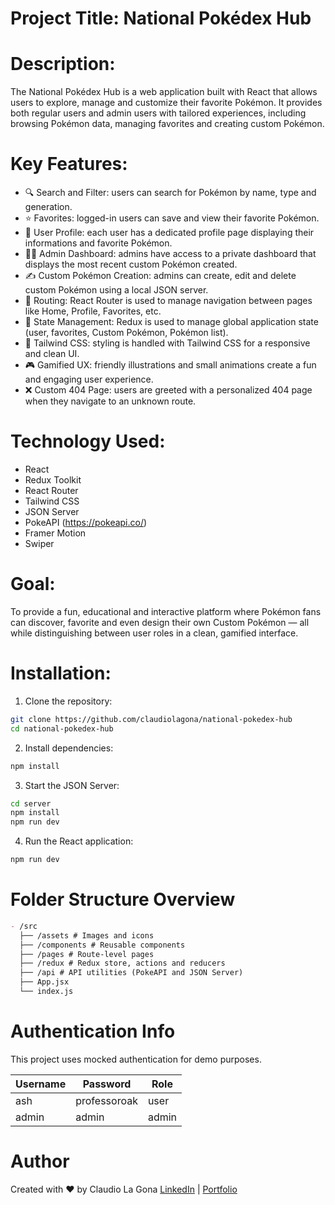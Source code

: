 # Project Title: National Pokédex Hub

# Description:

The National Pokédex Hub is a web application built with React that allows users to explore, manage and customize their favorite Pokémon.
It provides both regular users and admin users with tailored experiences, including browsing Pokémon data, managing favorites and creating
custom Pokémon.

# Key Features:

- 🔍 Search and Filter: users can search for Pokémon by name, type and generation.
- ⭐ Favorites: logged-in users can save and view their favorite Pokémon.
- 👤 User Profile: each user has a dedicated profile page displaying their informations and favorite Pokémon.
- 🧑‍💻 Admin Dashboard: admins have access to a private dashboard that displays the most recent custom Pokémon created.
- ✍️ Custom Pokémon Creation: admins can create, edit and delete custom Pokémon using a local JSON server.
- 🧭 Routing: React Router is used to manage navigation between pages like Home, Profile, Favorites, etc.
- 🧠 State Management: Redux is used to manage global application state (user, favorites, Custom Pokémon, Pokémon list).
- 💅 Tailwind CSS: styling is handled with Tailwind CSS for a responsive and clean UI.
- 🎮 Gamified UX: friendly illustrations and small animations create a fun and engaging user experience.
- ❌ Custom 404 Page: users are greeted with a personalized 404 page when they navigate to an unknown route.

# Technology Used:

- React
- Redux Toolkit
- React Router
- Tailwind CSS
- JSON Server
- PokeAPI (<a href="https://pokeapi.co/" target="_blank">https://pokeapi.co/</a>)
- Framer Motion
- Swiper

# Goal:

To provide a fun, educational and interactive platform where Pokémon fans can discover, favorite and even design their own Custom Pokémon — all
while distinguishing between user roles in a clean, gamified interface.

# Installation:

1. Clone the repository:

```bash
git clone https://github.com/claudiolagona/national-pokedex-hub
cd national-pokedex-hub
```

2. Install dependencies:

```bash
npm install
```

3. Start the JSON Server:

```bash
cd server
npm install
npm run dev
```

4. Run the React application:

```bash
npm run dev
```

# Folder Structure Overview

```markdown
- /src
  ├── /assets # Images and icons
  ├── /components # Reusable components
  ├── /pages # Route-level pages
  ├── /redux # Redux store, actions and reducers
  ├── /api # API utilities (PokeAPI and JSON Server)
  ├── App.jsx
  └── index.js
```

# Authentication Info

This project uses mocked authentication for demo purposes.

| Username | Password     | Role  |
| -------- | ------------ | ----- |
| ash      | professoroak | user  |
| admin    | admin        | admin |

# Author

Created with ❤️ by Claudio La Gona
[LinkedIn](https://linkedin.com/in/claudio-lagona) | [Portfolio](https://www.claudiolagona.com)
